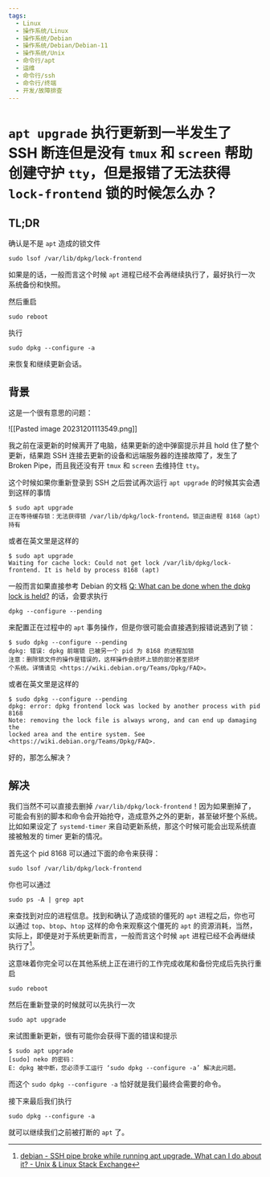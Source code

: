 ```yaml
---
tags:
  - Linux
  - 操作系统/Linux
  - 操作系统/Debian
  - 操作系统/Debian/Debian-11
  - 操作系统/Unix
  - 命令行/apt
  - 运维
  - 命令行/ssh
  - 命令行/终端
  - 开发/故障排查
---
```

# `apt upgrade` 执行更新到一半发生了 SSH 断连但是没有 `tmux` 和 `screen` 帮助创建守护 `tty`，但是报错了无法获得 `lock-frontend` 锁的时候怎么办？

## TL;DR

确认是不是 `apt` 造成的锁文件

```shell
sudo lsof /var/lib/dpkg/lock-frontend
```

如果是的话，一般而言这个时候 `apt` 进程已经不会再继续执行了，最好执行一次系统备份和快照。

然后重启

```shell
sudo reboot
```

执行

```shell
sudo dpkg --configure -a
```

来恢复和继续更新会话。

## 背景

这是一个很有意思的问题：

![[Pasted image 20231201113549.png]]

我之前在滚更新的时候离开了电脑，结果更新的途中弹窗提示并且 hold 住了整个更新，结果跑 SSH 连接去更新的设备和远端服务器的连接故障了，发生了 Broken Pipe，而且我还没有开 `tmux` 和 `screen` 去维持住 `tty`。

这个时候如果你重新登录到 SSH 之后尝试再次运行 `apt upgrade` 的时候其实会遇到这样的事情

```shell
$ sudo apt upgrade
正在等待缓存锁：无法获得锁 /var/lib/dpkg/lock-frontend。锁正由进程 8168（apt）持有
```

或者在英文里是这样的

```shell
$ sudo apt upgrade
Waiting for cache lock: Could not get lock /var/lib/dpkg/lock-frontend. It is held by process 8168 (apt)
```

一般而言如果直接参考 Debian 的文档 [Q: What can be done when the dpkg lock is held?](https://wiki.debian.org/Teams/Dpkg/FAQ#Q:_What_can_be_done_when_the_dpkg_lock_is_held.3F) 的话，会要求执行

```shell
dpkg --configure --pending
```

来配置正在过程中的 `apt` 事务操作，但是你很可能会直接遇到报错说遇到了锁：

```shell
$ sudo dpkg --configure --pending
dpkg: 错误: dpkg 前端锁 已被另一个 pid 为 8168 的进程加锁
注意：删除锁文件的操作是错误的，这样操作会损坏上锁的部分甚至损坏
个系统。详情请见 <https://wiki.debian.org/Teams/Dpkg/FAQ>。
```

或者在英文里是这样的

```shell
$ sudo dpkg --configure --pending
dpkg: error: dpkg frontend lock was locked by another process with pid 8168
Note: removing the lock file is always wrong, and can end up damaging the
locked area and the entire system. See <https://wiki.debian.org/Teams/Dpkg/FAQ>.
```

好的，那怎么解决？

## 解决

我们当然不可以直接去删掉 `/var/lib/dpkg/lock-frontend`！因为如果删掉了，可能会有别的脚本和命令会开始抢夺，造成意外之外的更新，甚至破坏整个系统。比如如果设定了 `systemd-timer` 来自动更新系统，那这个时候可能会出现系统直接被触发的 timer 更新的情况。

首先这个 pid 8168 可以通过下面的命令来获得：

```shell
sudo lsof /var/lib/dpkg/lock-frontend
```

你也可以通过

```shell
sudo ps -A | grep apt
```

来查找到对应的进程信息。找到和确认了造成锁的僵死的 `apt` 进程之后，你也可以通过 `top`、`btop`、`htop` 这样的命令来观察这个僵死的 `apt` 的资源消耗，当然，实际上，即便是对于系统更新而言，一般而言这个时候 `apt` 进程已经不会再继续执行了[^1]。

这意味着你完全可以在其他系统上正在进行的工作完成收尾和备份完成后先执行重启

```shell
sudo reboot
```

然后在重新登录的时候就可以先执行一次

```shell
sudo apt upgrade
```

来试图重新更新，很有可能你会获得下面的错误和提示

```shell
$ sudo apt upgrade
[sudo] neko 的密码：
E: dpkg 被中断，您必须手工运行 ‘sudo dpkg --configure -a’ 解决此问题。
```

而这个 `sudo dpkg --configure -a` 恰好就是我们最终会需要的命令。

接下来最后我们执行

```shell
sudo dpkg --configure -a
```

就可以继续我们之前被打断的 `apt` 了。


[^1]: [debian - SSH pipe broke while running apt upgrade. What can I do about it? - Unix & Linux Stack Exchange](https://unix.stackexchange.com/questions/156541/ssh-pipe-broke-while-running-apt-upgrade-what-can-i-do-about-it)